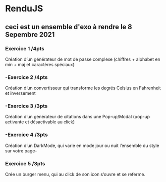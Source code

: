 # RenduJS

## ceci est un ensemble d'exo à rendre le 8 Sepembre 2021

### Exercice 1 /4pts 
Création d’un générateur de mot de passe complexe (chiffres + alphabet en min + maj et caractères spéciaux)

### -Exercice 2 /4pts 
Création d’un convertisseur qui transforme les degrés Celsius en Fahrenheit et inversement

### -Exercice 3 /3pts 
Création d’un générateur de citations dans une Pop-up/Modal (pop-up activante et désactivable au click)

### -Exercice 4 /3pts 
Création d’un DarkMode, qui varie en mode jour ou nuit l’ensemble du style sur votre page-
### Exercice 5 /3pts
Crée un burger menu, qui au click de son icon s’ouvre et se referme. 